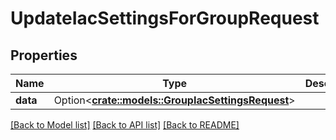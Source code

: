 # UpdateIacSettingsForGroupRequest

## Properties

Name | Type | Description | Notes
------------ | ------------- | ------------- | -------------
**data** | Option<[**crate::models::GroupIacSettingsRequest**](GroupIacSettingsRequest.md)> |  | [optional]

[[Back to Model list]](../README.md#documentation-for-models) [[Back to API list]](../README.md#documentation-for-api-endpoints) [[Back to README]](../README.md)


